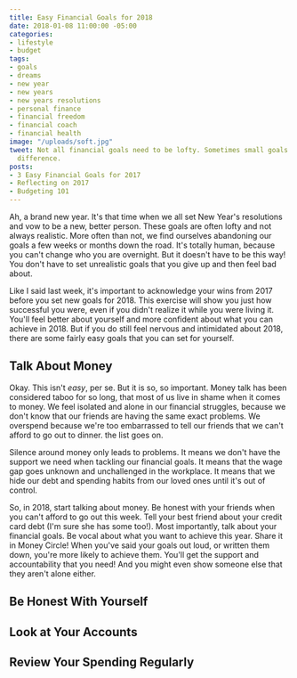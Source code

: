 ```yaml
---
title: Easy Financial Goals for 2018
date: 2018-01-08 11:00:00 -05:00
categories:
- lifestyle
- budget
tags:
- goals
- dreams
- new year
- new years
- new years resolutions
- personal finance
- financial freedom
- financial coach
- financial health
image: "/uploads/soft.jpg"
tweet: Not all financial goals need to be lofty. Sometimes small goals make the biggest
  difference.
posts:
- 3 Easy Financial Goals for 2017
- Reflecting on 2017
- Budgeting 101
---
```


Ah, a brand new year. It's that time when we all set New Year's resolutions and vow to be a new, better person. These goals are often lofty and not always realistic. More often than not, we find ourselves abandoning our goals a few weeks or months down the road. It's totally human, because  you can't change who you are overnight. But it doesn't have to be this way! You don't have to set unrealistic goals that you give up and then feel bad about.

Like I said last week, it's important to acknowledge your wins from 2017 before you set new goals for 2018. This exercise will show you just how successful you were, even if you didn't realize it while you were living it. You'll feel better about yourself and more confident about what you can achieve in 2018. But if you do still feel nervous and intimidated about 2018, there are some fairly easy goals that you can set for yourself.

## Talk About Money

Okay. This isn't *easy*, per se. But it is so, so important. Money talk has been considered taboo for so long, that most of us live in shame when it comes to money. We feel isolated and alone in our financial struggles, because we don't know that our friends are having the same exact problems. We overspend because we're too embarrassed to tell our friends that we can't afford to go out to dinner. the list goes on. 

Silence around money only leads to problems. It means we don't have the support we need when tackling our financial goals. It means that the wage gap goes unknown and unchallenged in the workplace. It means that we hide our debt and spending habits from our loved ones until it's out of control. 

So, in 2018, start talking about money. Be honest with your friends when you can't afford to go out this week. Tell your best friend about your credit card debt (I'm sure she has some too!). Most importantly, talk about your financial goals. Be vocal about what you want to achieve this year. Share it in Money Circle! When you've said your goals out loud, or written them down, you're more likely to achieve them. You'll get the support and accountability that you need! And you might even show someone else that they aren't alone either.

## Be Honest With Yourself

## Look at Your Accounts

## Review Your Spending Regularly